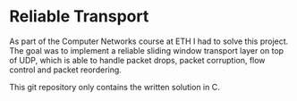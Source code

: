 # Reliable Transport

As part of the Computer Networks course at ETH I had to solve this project.
The goal was to implement a reliable sliding window transport layer on top of UDP, 
which is able to handle packet drops, packet corruption, flow control and packet reordering.

This git repository only contains the written solution in C.
